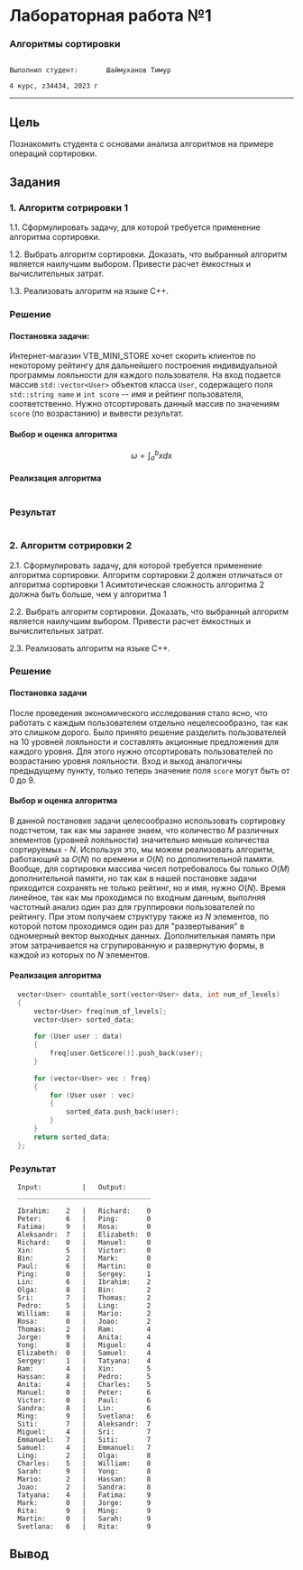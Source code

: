 # Лабораторная работа №1

### Алгоритмы сортировки
                                                                                        Выполнил студент:       Шаймуханов Тимур
                                                                                                          4 курс, z34434, 2023 г
---
## Цель 

Познакомить студента с основами анализа алгоритмов на примере операций
сортировки.

## Задания

### 1. Алгоритм сотрировки 1
 1.1. Сформулировать задачу, для которой требуется применение алгоритма сортировки.
 
 1.2. Выбрать алгоритм сортировки. Доказать, что выбранный алгоритм является наилучшим выбором. Привести расчет ёмкостных и вычислительных затрат.
 
 1.3. Реализовать алгоритм на языке C++.

### Решение
  
#### Постановка задачи:
Интернет-магазин VTB_MINI_STORE хочет скорить клиентов по некоторому рейтингу для дальнейшего построения индивидуальной программы лояльности для каждого пользователя. На вход подается массив ```std::vector<User>``` объектов класса ```User```, содержащего поля ```std::string name``` и ```int score``` -- имя и рейтинг пользователя, соответственно. Нужно отсортировать данный массив по значениям ```score``` (по возрастанию) и вывести результат. 

#### Выбор и оценка алгоритма
```math
  \omega = \int_a^b x dx
```
#### Реализация алгоритма

```C++

```
### Результат

``` console
  ```

### 2. Алгоритм сотрировки 2
  2.1. Сформулировать задачу, для которой требуется применение алгоритма сортировки. Алгоритм сортировки 2 должен отличаться от алгоритма сортировки 1 Асимтотическая сложность алгоритма 2 должна быть больше, чем у алгоритма 1
  
  2.2. Выбрать алгоритм сортировки. Доказать, что выбранный алгоритм является наилучшим выбором. Привести расчет ёмкостных и вычислительных затрат.
 
  2.3. Реализовать алгоритм на языке C++.

### Решение

#### Постановка задачи
После проведения экономического исследования стало ясно, что работать с каждым пользователем отдельно нецелесообразно, так как это слишком дорого. Было принято решение разделить пользователей на 10 уровней лояльности и составлять акционные предложения для каждого уровня. Для этого нужно отсортировать пользователей по возрастанию уровня лояльности. Вход и выход аналогичны предыдущему пункту, только теперь значение поля ```score``` могут быть от 0 до 9.
    
#### Выбор и оценка алгоритма
В данной постановке задачи целесообразно использовать сортировку подстчетом, так как мы заранее знаем, что количество $M$ различных элементов (уровней лояльности) значительно меньше количества сортируемых - $N$. Используя это, мы можем реализовать алгоритм, работающий за $O(N)$ по времени и $O(N)$ по дополнительной памяти. Вообще, для сортировки массива чисел потребовалось бы только $O(M)$ дополнительной памяти, но так как в нашей постановке задачи приходится сохранять не только рейтинг, но и имя, нужно $O(N)$. Время линейное, так как мы проходимся по входным данным, выполняя частотный анализ один раз для группировки пользователей по рейтингу. При этом получаем структуру также из $N$ элементов, по которой потом проходимся один раз для "развертывания" в одномерный вектор выходных данных. Дополнительная память при этом затрачивается на сгрупированную и развернутую формы, в каждой из которых по $N$ элементов.  

#### Реализация алгоритма

```C++
  vector<User> countable_sort(vector<User> data, int num_of_levels)
  {
      vector<User> freq[num_of_levels];
      vector<User> sorted_data;
  
      for (User user : data)
      {
          freq[user.GetScore()].push_back(user);
      }
  
      for (vector<User> vec : freq)
      {
          for (User user : vec)
          {
              sorted_data.push_back(user);
          }
      }
      return sorted_data;
  };
```
### Результат

```console
  Input:          |   Output:       
  _________________________________
  
  Ibrahim:    2   |   Richard:    0 
  Peter:      6   |   Ping:       0 
  Fatima:     9   |   Rosa:       0 
  Aleksandr:  7   |   Elizabeth:  0 
  Richard:    0   |   Manuel:     0 
  Xin:        5   |   Victor:     0 
  Bin:        2   |   Mark:       0 
  Paul:       6   |   Martin:     0 
  Ping:       0   |   Sergey:     1 
  Lin:        6   |   Ibrahim:    2
  Olga:       8   |   Bin:        2
  Sri:        7   |   Thomas:     2
  Pedro:      5   |   Ling:       2
  William:    8   |   Mario:      2
  Rosa:       0   |   Joao:       2
  Thomas:     2   |   Ram:        4
  Jorge:      9   |   Anita:      4
  Yong:       8   |   Miguel:     4
  Elizabeth:  0   |   Samuel:     4
  Sergey:     1   |   Tatyana:    4
  Ram:        4   |   Xin:        5
  Hassan:     8   |   Pedro:      5
  Anita:      4   |   Charles:    5
  Manuel:     0   |   Peter:      6
  Victor:     0   |   Paul:       6
  Sandra:     8   |   Lin:        6
  Ming:       9   |   Svetlana:   6
  Siti:       7   |   Aleksandr:  7
  Miguel:     4   |   Sri:        7
  Emmanuel:   7   |   Siti:       7
  Samuel:     4   |   Emmanuel:   7
  Ling:       2   |   Olga:       8
  Charles:    5   |   William:    8
  Sarah:      9   |   Yong:       8
  Mario:      2   |   Hassan:     8
  Joao:       2   |   Sandra:     8
  Tatyana:    4   |   Fatima:     9
  Mark:       0   |   Jorge:      9
  Rita:       9   |   Ming:       9
  Martin:     0   |   Sarah:      9
  Svetlana:   6   |   Rita:       9
```

## Вывод
